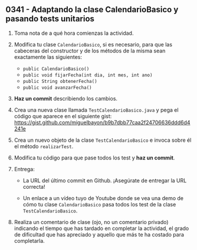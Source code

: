 ## 0341 - Adaptando la clase CalendarioBasico y pasando tests unitarios

1. Toma nota de a qué hora comienzas la actividad.

2. Modifica tu clase `CalendarioBasico`, si es necesario, para que las cabeceras del constructor y de los métodos de la misma sean exactamente las siguientes:

    * `public CalendarioBasico()`
    * `public void fijarFecha(int dia, int mes, int ano)`
    * `public String obtenerFecha()`
    * `public void avanzarFecha()`
    
3. __Haz un commit__ describiendo los cambios.

4. Crea una nueva clase llamada `TestCalendarioBasico.java` y pega el código que aparece en el siguiente gist: https://gist.github.com/miguelbayon/b9b7dbb77caa2f24706636ddd6d4241e
    
5. Crea un nuevo objeto de la clase `TestCalendarioBasico` e invoca sobre él el método `realizarTest`.

6. Modifica tu código para que pase todos los test y __haz un commit__.

7. Entrega:

    * La URL del último commit en Github. ¡Asegúrate de entregar la URL correcta!
    
    * Un enlace a un vídeo tuyo de Youtube donde se vea una demo de cómo tu clase `CalendarioBasico` pasa todos los test de la clase `TestCalendarioBasico`.

8. Realiza un comentario de clase (ojo, no un comentario privado) indicando el tiempo que has tardado en completar la actividad, el grado de dificultad que has apreciado y aquello que más te ha costado para completarla.
